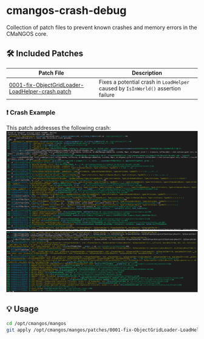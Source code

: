 # cmangos-crash-debug

Collection of patch files to prevent known crashes and memory errors in the CMaNGOS core.

## 🛠️ Included Patches

| Patch File | Description |
|------------|-------------|
| [0001-fix-ObjectGridLoader-LoadHelper-crash.patch](0001-fix-ObjectGridLoader-LoadHelper-crash.patch) | Fixes a potential crash in `LoadHelper` caused by `IsInWorld()` assertion failure |

### ❗ Crash Example

This patch addresses the following crash:
![Objektgridloadererror_0001_1](images/Objektgridloadererror_0001_1.png)  
![Objektgridloadererror_0001_2](images/Objektgridloadererror_0001_2.png)

## 💡 Usage

```bash
cd /opt/cmangos/mangos
git apply /opt/cmangos/mangos/patches/0001-fix-ObjectGridLoader-LoadHelper-crash.patch
